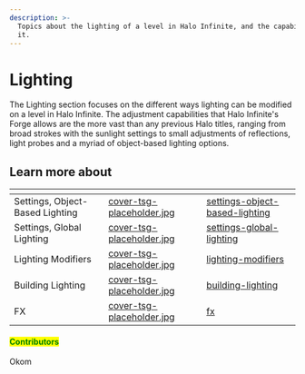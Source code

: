 ```yaml
---
description: >-
  Topics about the lighting of a level in Halo Infinite, and the capabilities of
  it.
---
```


# Lighting

The Lighting section focuses on the different ways lighting can be modified on a level in Halo Infinite. The adjustment capabilities that Halo Infinite's Forge allows are the more vast than any previous Halo titles, ranging from broad strokes with the sunlight settings to small adjustments of reflections, light probes and a myriad of object-based lighting options.



## Learn more about

<table data-view="cards"><thead><tr><th></th><th data-hidden data-card-cover data-type="files"></th><th data-hidden data-card-target data-type="content-ref"></th></tr></thead><tbody><tr><td>Settings, Object-Based Lighting</td><td><a href="../../.gitbook/assets/cover-tsg-placeholder.jpg">cover-tsg-placeholder.jpg</a></td><td><a href="settings-object-based-lighting/">settings-object-based-lighting</a></td></tr><tr><td>Settings, Global Lighting</td><td><a href="../../.gitbook/assets/cover-tsg-placeholder.jpg">cover-tsg-placeholder.jpg</a></td><td><a href="settings-global-lighting/">settings-global-lighting</a></td></tr><tr><td>Lighting Modifiers</td><td><a href="../../.gitbook/assets/cover-tsg-placeholder.jpg">cover-tsg-placeholder.jpg</a></td><td><a href="lighting-modifiers/">lighting-modifiers</a></td></tr><tr><td>Building Lighting</td><td><a href="../../.gitbook/assets/cover-tsg-placeholder.jpg">cover-tsg-placeholder.jpg</a></td><td><a href="building-lighting/">building-lighting</a></td></tr><tr><td>FX</td><td><a href="../../.gitbook/assets/cover-tsg-placeholder.jpg">cover-tsg-placeholder.jpg</a></td><td><a href="fx/">fx</a></td></tr></tbody></table>



#### <mark style="color:green;">Contributors</mark>

Okom
